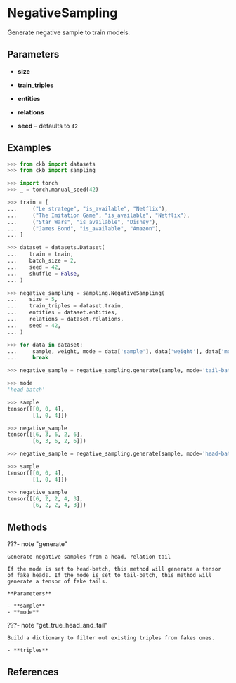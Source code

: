# NegativeSampling

Generate negative sample to train models.



## Parameters

- **size**

- **train_triples**

- **entities**

- **relations**

- **seed** – defaults to `42`



## Examples

```python
>>> from ckb import datasets
>>> from ckb import sampling

>>> import torch
>>> _ = torch.manual_seed(42)

>>> train = [
...     ("Le stratege", "is_available", "Netflix"),
...     ("The Imitation Game", "is_available", "Netflix"),
...     ("Star Wars", "is_available", "Disney"),
...     ("James Bond", "is_available", "Amazon"),
... ]

>>> dataset = datasets.Dataset(
...    train = train,
...    batch_size = 2,
...    seed = 42,
...    shuffle = False,
... )

>>> negative_sampling = sampling.NegativeSampling(
...    size = 5,
...    train_triples = dataset.train,
...    entities = dataset.entities,
...    relations = dataset.relations,
...    seed = 42,
... )

>>> for data in dataset:
...     sample, weight, mode = data['sample'], data['weight'], data['mode']
...     break

>>> negative_sample = negative_sampling.generate(sample, mode='tail-batch')

>>> mode
'head-batch'

>>> sample
tensor([[0, 0, 4],
        [1, 0, 4]])

>>> negative_sample
tensor([[6, 3, 6, 2, 6],
        [6, 3, 6, 2, 6]])

>>> negative_sample = negative_sampling.generate(sample, mode='head-batch')

>>> sample
tensor([[0, 0, 4],
        [1, 0, 4]])

>>> negative_sample
tensor([[6, 2, 2, 4, 3],
        [6, 2, 2, 4, 3]])
```

## Methods

???- note "generate"

    Generate negative samples from a head, relation tail

    If the mode is set to head-batch, this method will generate a tensor of fake heads. If the mode is set to tail-batch, this method will generate a tensor of fake tails.

    **Parameters**

    - **sample**    
    - **mode**    
    
???- note "get_true_head_and_tail"

    Build a dictionary to filter out existing triples from fakes ones.

    - **triples**    
    
## References

[^1]: [RotatE: Knowledge Graph Embedding by Relational Rotation in Complex Space](https://github.com/DeepGraphLearning/KnowledgeGraphEmbedding)

